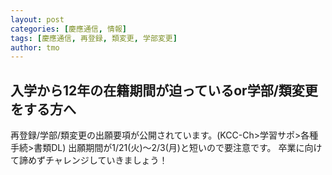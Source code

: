 ```yaml
---
layout: post
categories: [慶應通信, 情報]
tags: [慶應通信, 再登録, 類変更, 学部変更]
author: tmo
---
```

## 入学から12年の在籍期間が迫っているor学部/類変更をする方へ
再登録/学部/類変更の出願要項が公開されています。(KCC-Ch>学習サポ>各種手続>書類DL)
出願期間が1/21(火)～2/3(月)と短いので要注意です。
卒業に向けて諦めずチャレンジしていきましょう！